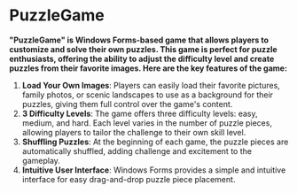 # PuzzleGame

**"PuzzleGame" is Windows Forms-based game that allows players to customize and solve their own puzzles. This game is perfect for puzzle enthusiasts, offering the ability to adjust the difficulty level and create puzzles from their favorite images. Here are the key features of the game:** <br/>
1. **Load Your Own Images**: Players can easily load their favorite pictures, family photos, or scenic landscapes to use as a background for their puzzles, giving them full control over the game's content.
2. **3 Difficulty Levels**: The game offers three difficulty levels: easy, medium, and hard. Each level varies in the number of puzzle pieces, allowing players to tailor the challenge to their own skill level.
3. **Shuffling Puzzles**: At the beginning of each game, the puzzle pieces are automatically shuffled, adding challenge and excitement to the gameplay.
4. **Intuitive User Interface**: Windows Forms provides a simple and intuitive interface for easy drag-and-drop puzzle piece placement.
